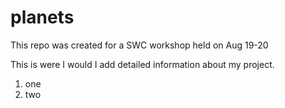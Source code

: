# planets
This repo was created for a SWC workshop held on Aug 19-20

This is were I would I add detailed information about my project. 

1. one
2. two

